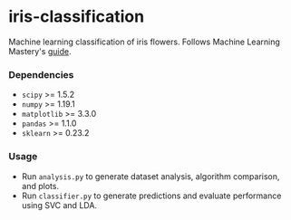 # iris-classification

Machine learning classification of iris flowers. Follows Machine Learning Mastery's [guide](https://machinelearningmastery.com/machine-learning-in-python-step-by-step/).

### Dependencies

- `scipy` >= 1.5.2
- `numpy` >= 1.19.1
- `matplotlib` >= 3.3.0
- `pandas` >= 1.1.0
- `sklearn` >= 0.23.2

### Usage

- Run `analysis.py` to generate dataset analysis, algorithm comparison, and plots.
- Run `classifier.py` to generate predictions and evaluate performance using SVC and LDA.
